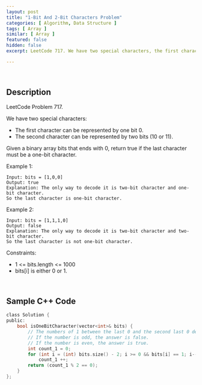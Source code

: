 ```yaml
---
layout: post
title: "1-Bit And 2-Bit Characters Problem"
categories: [ Algorithm, Data Structure ]
tags: [ Array ]
similar: [ Array ]
featured: false
hidden: false
excerpt: LeetCode 717. We have two special characters, the first character can be represented by one bit 0.

---
```


<br />

## Description

LeetCode Problem 717.

We have two special characters:
* The first character can be represented by one bit 0.
* The second character can be represented by two bits (10 or 11).

Given a binary array bits that ends with 0, return true if the last character must be a one-bit character.

Example 1:
```
Input: bits = [1,0,0]
Output: true
Explanation: The only way to decode it is two-bit character and one-bit character.
So the last character is one-bit character.
```

Example 2:
```
Input: bits = [1,1,1,0]
Output: false
Explanation: The only way to decode it is two-bit character and two-bit character.
So the last character is not one-bit character.
```

Constraints:
* 1 <= bits.length <= 1000
* bits[i] is either 0 or 1.

<br />

## Sample C++ Code


```c
class Solution {
public:
    bool isOneBitCharacter(vector<int>& bits) {
    	// The numbers of 1 between the last 0 and the second last 0 determine the answer.
        // If the number is odd, the answer is false.
        // If the number is even, the answer is true.
        int count_1 = 0;
        for (int i = (int) bits.size() - 2; i >= 0 && bits[i] == 1; i--) 
            count_1 ++;
        return (count_1 % 2 == 0);
    }
};
```


